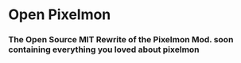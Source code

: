 # Open Pixelmon
### The Open Source MIT Rewrite of the Pixelmon Mod. soon containing everything you loved about pixelmon
